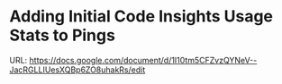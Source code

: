 # Adding Initial Code Insights Usage Stats to Pings

URL: https://docs.google.com/document/d/1I10tm5CFZvzQYNeV--JacRGLLIUesXQBp6ZO8uhakRs/edit
